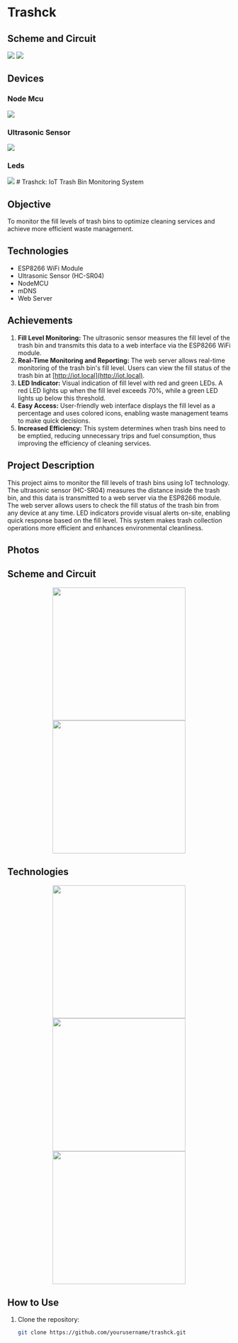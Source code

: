 # Trashck
<h2> Scheme and Circuit </h2>
<img src="https://github.com/mxy963/Trashck/blob/main/Photos/scheme.png">
<img src="https://github.com/mxy963/Trashck/blob/main/Photos/circuit.png"> 
<h2> Devices </h2>
<h3> Node Mcu </h3>
<img src="https://github.com/mxy963/Trashck/blob/main/Photos/mcu.png">
<h3> Ultrasonic Sensor </h3>
<img src="https://github.com/mxy963/Trashck/blob/main/Photos/ultrasonic.png">
<h3> Leds </h3>
<img src="https://github.com/mxy963/Trashck/blob/main/Photos/leds.png"> # Trashck: IoT Trash Bin Monitoring System

## Objective
To monitor the fill levels of trash bins to optimize cleaning services and achieve more efficient waste management.

## Technologies
- ESP8266 WiFi Module
- Ultrasonic Sensor (HC-SR04)
- NodeMCU
- mDNS
- Web Server

## Achievements
1. **Fill Level Monitoring:** The ultrasonic sensor measures the fill level of the trash bin and transmits this data to a web interface via the ESP8266 WiFi module.
2. **Real-Time Monitoring and Reporting:** The web server allows real-time monitoring of the trash bin's fill level. Users can view the fill status of the trash bin at [http://iot.local](http://iot.local).
3. **LED Indicator:** Visual indication of fill level with red and green LEDs. A red LED lights up when the fill level exceeds 70%, while a green LED lights up below this threshold.
4. **Easy Access:** User-friendly web interface displays the fill level as a percentage and uses colored icons, enabling waste management teams to make quick decisions.
5. **Increased Efficiency:** This system determines when trash bins need to be emptied, reducing unnecessary trips and fuel consumption, thus improving the efficiency of cleaning services.

## Project Description
This project aims to monitor the fill levels of trash bins using IoT technology. The ultrasonic sensor (HC-SR04) measures the distance inside the trash bin, and this data is transmitted to a web server via the ESP8266 module. The web server allows users to check the fill status of the trash bin from any device at any time. LED indicators provide visual alerts on-site, enabling quick response based on the fill level. This system makes trash collection operations more efficient and enhances environmental cleanliness.

## Photos
<h2> Scheme and Circuit </h2>
<p align="center">
  <img src="https://github.com/mxy963/Trashck/blob/main/Photos/scheme.png" width="300"/> 
  <img src="https://github.com/mxy963/Trashck/blob/main/Photos/circuit.png" width="300"/> 
</p>
<h2> Technologies </h2>
<p align="center">
  <img src="https://github.com/mxy963/Trashck/blob/main/Photos/NodeMCU.png" width="300"/> 
  <img src="https://github.com/mxy963/Trashck/blob/main/Photos/Ultrasonic.png" width="300"/> 
  <img src="https://github.com/mxy963/Trashck/blob/main/Photos/leds.png" width="300"/> 
</p>

 
## How to Use
1. Clone the repository:
   ```sh
   git clone https://github.com/yourusername/trashck.git

